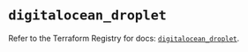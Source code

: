 # `digitalocean_droplet`

Refer to the Terraform Registry for docs: [`digitalocean_droplet`](https://registry.terraform.io/providers/digitalocean/digitalocean/2.52.0/docs/resources/droplet).
